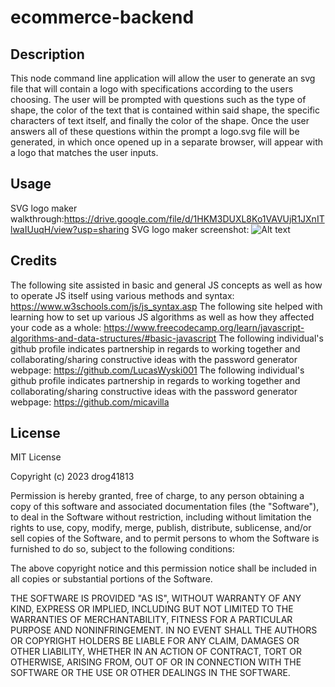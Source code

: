 # ecommerce-backend

## Description

This node command line application will allow the user to generate an svg file that will contain a logo with specifications according to the users choosing. The user will be prompted with questions such as the type of shape, the color of the text that is contained within said shape, the specific characters of text itself, and finally the color of the shape. Once the user answers all of these questions within the prompt a logo.svg file will be generated, in which once opened up in a separate browser, will appear with a logo that matches the user inputs. 

## Usage
SVG logo maker walkthrough:https://drive.google.com/file/d/1HKM3DUXL8Ko1VAVUjR1JXnITlwaIUuqH/view?usp=sharing 
SVG logo maker screenshot: ![Alt text](/logoImage/logo.png)




## Credits
The following site assisted in basic and general JS concepts as well as how to operate JS itself using various methods and syntax: https://www.w3schools.com/js/js_syntax.asp
The following site helped with learning how to set up various JS algorithms as well as how they affected your code as a whole: https://www.freecodecamp.org/learn/javascript-algorithms-and-data-structures/#basic-javascript
The following individual's github profile indicates partnership in regards to working together and collaborating/sharing constructive ideas with the password generator webpage: https://github.com/LucasWyski001
The following individual's github profile indicates partnership in regards to working together and collaborating/sharing constructive ideas with the password generator webpage: https://github.com/micavilla



## License
MIT License

Copyright (c) 2023 drog41813

Permission is hereby granted, free of charge, to any person obtaining a copy
of this software and associated documentation files (the "Software"), to deal
in the Software without restriction, including without limitation the rights
to use, copy, modify, merge, publish, distribute, sublicense, and/or sell
copies of the Software, and to permit persons to whom the Software is
furnished to do so, subject to the following conditions:

The above copyright notice and this permission notice shall be included in all
copies or substantial portions of the Software.

THE SOFTWARE IS PROVIDED "AS IS", WITHOUT WARRANTY OF ANY KIND, EXPRESS OR
IMPLIED, INCLUDING BUT NOT LIMITED TO THE WARRANTIES OF MERCHANTABILITY,
FITNESS FOR A PARTICULAR PURPOSE AND NONINFRINGEMENT. IN NO EVENT SHALL THE
AUTHORS OR COPYRIGHT HOLDERS BE LIABLE FOR ANY CLAIM, DAMAGES OR OTHER
LIABILITY, WHETHER IN AN ACTION OF CONTRACT, TORT OR OTHERWISE, ARISING FROM,
OUT OF OR IN CONNECTION WITH THE SOFTWARE OR THE USE OR OTHER DEALINGS IN THE
SOFTWARE.
